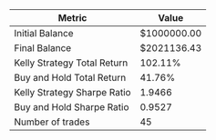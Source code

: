 | Metric | Value |
| --- | --- |
| Initial Balance | $1000000.00 |
| Final Balance | $2021136.43 |
| Kelly Strategy Total Return | 102.11% |
| Buy and Hold Total Return | 41.76% |
| Kelly Strategy Sharpe Ratio | 1.9466 |
| Buy and Hold Sharpe Ratio | 0.9527 |
| Number of trades | 45 |
